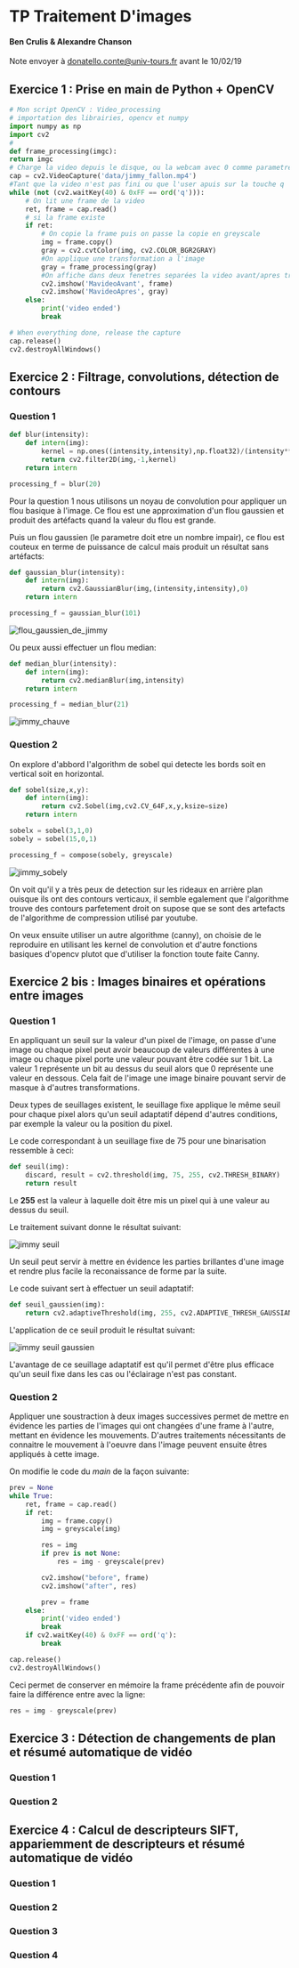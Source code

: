 # TP Traitement D'images

#### Ben Crulis & Alexandre Chanson

Note envoyer à donatello.conte@univ-tours.fr avant le 10/02/19

## Exercice 1 : Prise en main de Python + OpenCV

```python
# Mon script OpenCV : Video_processing
# importation des librairies, opencv et numpy
import numpy as np
import cv2
#
def frame_processing(imgc):
return imgc
# Charge la video depuis le disque, ou la webcam avec 0 comme parametre
cap = cv2.VideoCapture('data/jimmy_fallon.mp4')
#Tant que la video n'est pas fini ou que l'user apuis sur la touche q
while (not (cv2.waitKey(40) & 0xFF == ord('q'))):
    # On lit une frame de la video
    ret, frame = cap.read()
    # si la frame existe
    if ret:
        # On copie la frame puis on passe la copie en greyscale
        img = frame.copy()
        gray = cv2.cvtColor(img, cv2.COLOR_BGR2GRAY)
        #On applique une transformation a l'image
        gray = frame_processing(gray)
        #On affiche dans deux fenetres separées la video avant/apres transformation
        cv2.imshow('MavideoAvant', frame)
        cv2.imshow('MavideoApres', gray)
    else:
        print('video ended')
        break

# When everything done, release the capture
cap.release()
cv2.destroyAllWindows()
```

## Exercice 2 : Filtrage, convolutions, détection de contours

### Question 1

```python
def blur(intensity):
    def intern(img):
        kernel = np.ones((intensity,intensity),np.float32)/(intensity**2)
        return cv2.filter2D(img,-1,kernel)
    return intern

processing_f = blur(20)
```

Pour la question 1 nous utilisons un noyau de convolution pour appliquer un flou basique à l'image. Ce flou est une approximation d'un flou gaussien et produit des artéfacts quand la valeur du flou est grande.

Puis un flou gaussien (le parametre doit etre un nombre impair), ce flou est couteux en terme de puissance de calcul mais produit un résultat sans artéfacts:

```python
def gaussian_blur(intensity):
    def intern(img):
        return cv2.GaussianBlur(img,(intensity,intensity),0)
    return intern

processing_f = gaussian_blur(101)
```

![flou_gaussien_de_jimmy](img/flou_gaussien_de_jimmy.png)

Ou peux aussi effectuer un flou median:

```python
def median_blur(intensity):
    def intern(img):
        return cv2.medianBlur(img,intensity)
    return intern

processing_f = median_blur(21)
```

![jimmy_chauve](img/jimmy_chauve.png)

### Question 2

On explore d'abbord l'algorithm de sobel qui detecte les bords soit en vertical soit en horizontal.

```python
def sobel(size,x,y):
    def intern(img):
        return cv2.Sobel(img,cv2.CV_64F,x,y,ksize=size)
    return intern

sobelx = sobel(3,1,0)
sobely = sobel(15,0,1)

processing_f = compose(sobely, greyscale)
```

![jimmy_sobely](img/jimmy_sobely.png)

On voit qu'il y a très peux de detection sur les rideaux en arrière plan ouisque ils ont des contours verticaux, il semble egalement que l'algorithme trouve des contours parfetement droit on supose que se sont des artefacts de l'algorithme de compression utilisé par youtube.

On veux ensuite utiliser un autre algorithme (canny), on choisie de le reproduire en utilisant les kernel de convolution et d'autre fonctions basiques d'opencv plutot que d'utiliser la fonction toute faite Canny.

## Exercice 2 bis : Images binaires et opérations entre images

### Question 1

En appliquant un seuil sur la valeur d'un pixel de l'image, on passe d'une image ou chaque pixel peut avoir beaucoup de valeurs différentes à une image ou chaque pixel porte une valeur pouvant être codée sur 1 bit. La valeur 1 représente un bit au dessus du seuil alors que 0 représente une valeur en dessous. Cela fait de l'image une image binaire pouvant servir de masque à d'autres transformations.

Deux types de seuillages existent, le seuillage fixe applique le même seuil pour chaque pixel alors qu'un seuil adaptatif dépend d'autres conditions, par exemple la valeur ou la position du pixel.

Le code correspondant à un seuillage fixe de 75 pour une binarisation ressemble à ceci:

```python
def seuil(img):
    discard, result = cv2.threshold(img, 75, 255, cv2.THRESH_BINARY)
    return result
```

Le **255** est la valeur à laquelle doit être mis un pixel qui à une valeur au dessus du seuil.

Le traitement suivant donne le résultat suivant:

![jimmy seuil](img/jimmy_seuil.png)

Un seuil peut servir à mettre en évidence les parties brillantes d'une image et rendre plus facile la reconaissance de forme par la suite.

Le code suivant sert à effectuer un seuil adaptatif:

```python
def seuil_gaussien(img):
    return cv2.adaptiveThreshold(img, 255, cv2.ADAPTIVE_THRESH_GAUSSIAN_C, cv2.THRESH_BINARY, 21, 2)
```

L'application de ce seuil produit le résultat suivant:

![jimmy seuil gaussien](img/jimmy_seuil_gaussien.png)

L'avantage de ce seuillage adaptatif est qu'il permet d'être plus efficace qu'un seuil fixe dans les cas ou l'éclairage n'est pas constant.

### Question 2

Appliquer une soustraction à deux images successives permet de mettre en évidence les parties de l'images qui ont changées d'une frame à l'autre, mettant en évidence les mouvements. D'autres traitements nécessitants de connaitre le mouvement à l'oeuvre dans l'image peuvent ensuite êtres appliqués à cette image.

On modifie le code du *main* de la façon suivante:

```python
prev = None
while True:
    ret, frame = cap.read()
    if ret:
        img = frame.copy()
        img = greyscale(img)

        res = img
        if prev is not None:
            res = img - greyscale(prev)

        cv2.imshow("before", frame)
        cv2.imshow("after", res)

        prev = frame
    else:
        print('video ended')
        break
    if cv2.waitKey(40) & 0xFF == ord('q'):
        break

cap.release()
cv2.destroyAllWindows()
```

Ceci permet de conserver en mémoire la frame précédente afin de pouvoir faire la différence entre avec la ligne:

```python
res = img - greyscale(prev)
```

## Exercice 3 : Détection de changements de plan et résumé automatique de vidéo

### Question 1

### Question 2

## Exercice 4 : Calcul de descripteurs SIFT, appariemment de descripteurs et résumé automatique de vidéo

### Question 1

### Question 2

### Question 3

### Question 4
